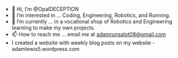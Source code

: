 - 👋 Hi, I’m @OpalDECEPTION
- 👀 I’m interested in ... Coding, Engineering, Robotics, and Running.
- 🌱 I’m currently ... in a vocational shop of Robotics and Engineering learning to make my own projects.
- 📫 How to reach me ... email me at adamrunsalot08@gmail.com
- I created a website with weekly blog posts on my website - adamlewis5.wordpress.com
<!---
OpalDECEPTION/OpalDECEPTION is a ✨ special ✨ repository because its `README.md` (this file) appears on your GitHub profile.
You can click the Preview link to take a look at your changes.
--->
